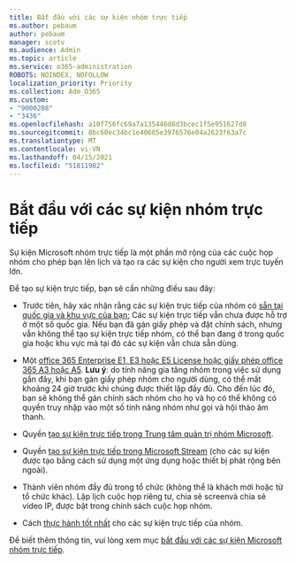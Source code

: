 ```yaml
---
title: Bắt đầu với các sự kiện nhóm trực tiếp
ms.author: pebaum
author: pebaum
manager: scotv
ms.audience: Admin
ms.topic: article
ms.service: o365-administration
ROBOTS: NOINDEX, NOFOLLOW
localization_priority: Priority
ms.collection: Adm_O365
ms.custom:
- "9000208"
- "3436"
ms.openlocfilehash: a10f756fc69a7a135446d8d3bcec1f5e951627d8
ms.sourcegitcommit: 8bc60ec34bc1e40685e3976576e04a2623f63a7c
ms.translationtype: MT
ms.contentlocale: vi-VN
ms.lasthandoff: 04/15/2021
ms.locfileid: "51811982"
---
```

# <a name="getting-started-with-teams-live-events"></a>Bắt đầu với các sự kiện nhóm trực tiếp

Sự kiện Microsoft nhóm trực tiếp là một phần mở rộng của các cuộc họp nhóm cho phép bạn lên lịch và tạo ra các sự kiện cho người xem trực tuyến lớn.

Để tạo sự kiện trực tiếp, bạn sẽ cần những điều sau đây:

- Trước tiên, hãy xác nhận rằng các sự kiện trực tiếp của nhóm có [sẵn tại quốc gia và khu vực của bạn](https://docs.microsoft.com/microsoftteams/teams-live-events/plan-for-teams-live-events#regional-availability); Các sự kiện trực tiếp vẫn chưa được hỗ trợ ở một số quốc gia.  Nếu bạn đã gán giấy phép và đặt chính sách, nhưng vẫn không thể tạo sự kiện trực tiếp nhóm, có thể bạn đang ở trong quốc gia hoặc khu vực mà tại đó các sự kiện vẫn chưa sẵn dùng.

- Một [office 365 Enterprise E1, E3 hoặc E5 License hoặc giấy phép office 365 A3 hoặc A5](https://docs.microsoft.com/microsoftteams/teams-live-events/set-up-for-teams-live-events#step-2-get-and-assign-licenses). **Lưu ý**: do tính năng gia tăng nhóm trong việc sử dụng gần đây, khi bạn gán giấy phép nhóm cho người dùng, có thể mất khoảng 24 giờ trước khi chúng được thiết lập đầy đủ. Cho đến lúc đó, bạn sẽ không thể gán chính sách nhóm cho họ và họ có thể không có quyền truy nhập vào một số tính năng nhóm như gọi và hội thảo âm thanh.

- Quyền [tạo sự kiện trực tiếp trong Trung tâm quản trị nhóm Microsoft](https://docs.microsoft.com/microsoftteams/teams-live-events/set-up-for-teams-live-events#create-or-edit-a-live-events-policy).

- Quyền [tạo sự kiện trực tiếp trong Microsoft Stream](https://docs.microsoft.com/microsoftteams/teams-live-events/what-are-teams-live-events) (cho các sự kiện được tạo bằng cách sử dụng một ứng dụng hoặc thiết bị phát rộng bên ngoài).

- Thành viên nhóm đầy đủ trong tổ chức (không thể là khách mời hoặc từ tổ chức khác).
Lập lịch cuộc họp riêng tư, chia sẻ screenvà chia sẻ video IP, được bật trong chính sách cuộc họp nhóm.

- Cách [thực hành tốt nhất](https://support.office.com/article/Best-practices-for-producing-a-Teams-live-event-e500370e-4dd1-4187-8b48-af10ef02cf42) cho các sự kiện trực tiếp của nhóm.

Để biết thêm thông tin, vui lòng xem mục [bắt đầu với các sự kiện Microsoft nhóm trực tiếp](https://support.office.com/article/get-started-with-microsoft-teams-live-events-d077fec2-a058-483e-9ab5-1494afda578a).